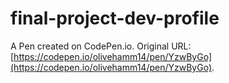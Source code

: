 # final-project-dev-profile

A Pen created on CodePen.io. Original URL: [https://codepen.io/olivehamm14/pen/YzwByGo](https://codepen.io/olivehamm14/pen/YzwByGo).


